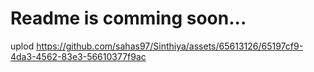 <h1>Readme is comming soon...</h1>
 


uplod
https://github.com/sahas97/Sinthiya/assets/65613126/65197cf9-4da3-4562-83e3-56610377f9ac

